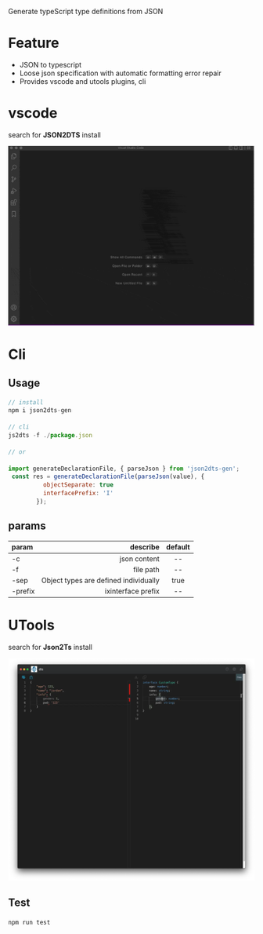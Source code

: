 
Generate typeScript type definitions from JSON



# Feature
*  JSON to typescript
*  Loose json specification with automatic formatting error repair
*  Provides vscode and utools plugins, cli


# vscode
search for **JSON2DTS** install

![alt](https://github.com/zenotsai/image-hosting/blob/master/frontend/json2dts.gif?raw=true)



# Cli




## Usage

```js
// install
npm i json2dts-gen

// cli
js2dts -f ./package.json 

// or

import generateDeclarationFile, { parseJson } from 'json2dts-gen';
 const res = generateDeclarationFile(parseJson(value), {
          objectSeparate: true
          interfacePrefix: 'I' 
        }); 
```

## params

| param | describe | default |
| :-----| ----: | :----: |
| -c | json content | -- |
| -f |  file path | -- |
| -sep |  Object types are defined individually | true |
| -prefix |  ixinterface prefix | -- |







# UTools
search for **Json2Ts** install

![image](https://raw.githubusercontent.com/zenotsai/image-hosting/master/frontend/截屏2022-04-19-下午2.3wl5x8b292a0.webp)

## Test

```npm run test ```
